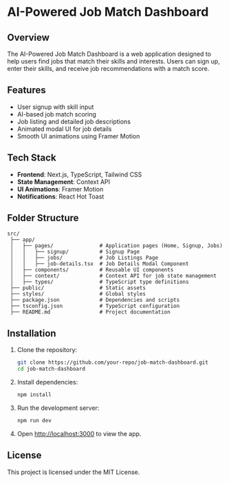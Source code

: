 # AI-Powered Job Match Dashboard

## Overview
The AI-Powered Job Match Dashboard is a web application designed to help users find jobs that match their skills and interests. Users can sign up, enter their skills, and receive job recommendations with a match score.

## Features
- User signup with skill input
- AI-based job match scoring
- Job listing and detailed job descriptions
- Animated modal UI for job details
- Smooth UI animations using Framer Motion

## Tech Stack
- **Frontend**: Next.js, TypeScript, Tailwind CSS
- **State Management**: Context API
- **UI Animations**: Framer Motion
- **Notifications**: React Hot Toast

## Folder Structure
```
src/
 ├── app/
 │   ├── pages/               # Application pages (Home, Signup, Jobs)
 │   │   ├── signup/          # Signup Page
 │   │   ├── jobs/            # Job Listings Page
 │   │   ├── job-details.tsx  # Job Details Modal Component
 │   ├── components/          # Reusable UI components
 │   ├── context/             # Context API for job state management
 │   ├── types/               # TypeScript type definitions
 ├── public/                  # Static assets
 ├── styles/                  # Global styles
 ├── package.json             # Dependencies and scripts
 ├── tsconfig.json            # TypeScript configuration
 ├── README.md                # Project documentation
```

## Installation

1. Clone the repository:
   ```sh
   git clone https://github.com/your-repo/job-match-dashboard.git
   cd job-match-dashboard
   ```

2. Install dependencies:
   ```sh
   npm install
   ```

3. Run the development server:
   ```sh
   npm run dev
   ```

4. Open [http://localhost:3000](http://localhost:3000) to view the app.


## License
This project is licensed under the MIT License.
